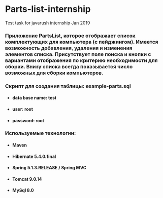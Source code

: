 # Parts-list-internship
Test task for javarush internship Jan 2019

### Приложение PartsList, которое отображает список комплектующих для компьютера (с пейджингом). Имеется возможность добавления, удаления и изменения элементов списка. Присутствует поле поиска и кнопки с вариантами отображения по критерию необходимости для сборки. Внизу списка всегда показывается число возможных для сборки компьютеров.

### Скрипт для создания таблицы: example-parts.sql
- #### data base name: test
- #### user: root
- #### password: root


### Используемые технологии:

- #### Maven
- #### Hibernate 5.4.0.final
- #### Spring 5.1.3.RELEASE / Spring MVC
- #### Tomcat 9.0.14
- #### MySql 8.0
